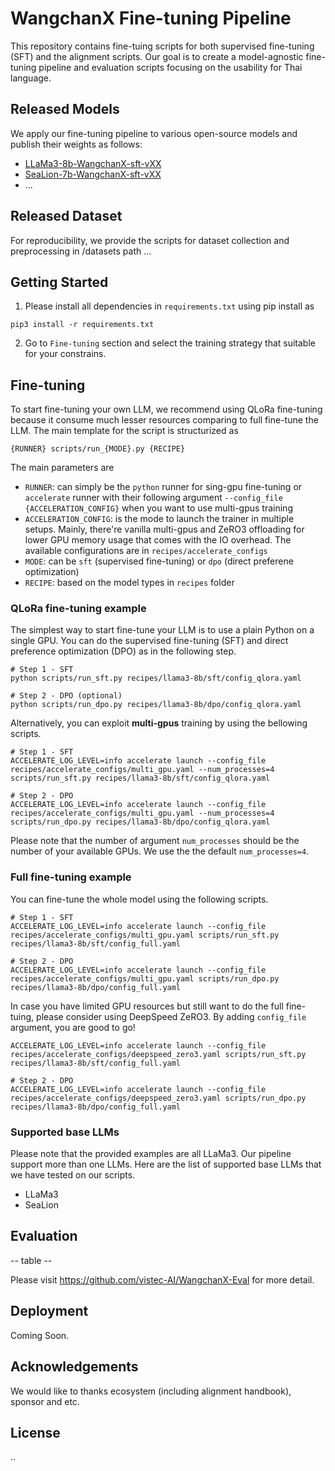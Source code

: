 # WangchanX Fine-tuning Pipeline
This repository contains fine-tuing scripts for both supervised fine-tuning (SFT) and the alignment scripts. Our goal is to create a model-agnostic fine-tuning pipeline and evaluation scripts focusing on the usability for Thai language.

## Released Models
We apply our fine-tuning pipeline to various open-source models and publish their weights as follows:
- [LLaMa3-8b-WangchanX-sft-vXX](https://huggingface.co/airesearch)
- [SeaLion-7b-WangchanX-sft-vXX](https://huggingface.co/airesearch)
- ...

## Released Dataset
For reproducibility, we provide the scripts for dataset collection and preprocessing in /datasets path ...

## Getting Started

1. Please install all dependencies in `requirements.txt` using pip install as
```
pip3 install -r requirements.txt
```

2. Go to `Fine-tuning` section and select the  training strategy that suitable for your constrains.

## Fine-tuning

To start fine-tuning your own LLM, we recommend using QLoRa fine-tuning because it consume much lesser resources comparing to full fine-tune the LLM. The main template for the script is structurized as 
```
{RUNNER} scripts/run_{MODE}.py {RECIPE}
```
The main parameters are
- `RUNNER`: can simply be the `python` runner for sing-gpu fine-tuning or `accelerate` runner with their following argument `--config_file {ACCELERATION_CONFIG}` when you want to use multi-gpus training
- `ACCELERATION_CONFIG`: is the mode to launch the trainer in multiple setups. Mainly, there're vanilla multi-gpus and ZeRO3 offloading for lower GPU memory usage that comes with the IO overhead. The available configurations are in `recipes/accelerate_configs`
- `MODE`: can be `sft` (supervised fine-tuning) or `dpo` (direct preferene optimization)
- `RECIPE`: based on the model types in `recipes` folder

### QLoRa fine-tuning example

The simplest way to start fine-tune your LLM is to use a plain Python on a single GPU. You can do the supervised fine-tuning (SFT) and direct preference optimization (DPO) as in the following step.

```
# Step 1 - SFT
python scripts/run_sft.py recipes/llama3-8b/sft/config_qlora.yaml

# Step 2 - DPO (optional)
python scripts/run_dpo.py recipes/llama3-8b/dpo/config_qlora.yaml
```

Alternatively, you can exploit **multi-gpus** training by using the bellowing scripts.

```
# Step 1 - SFT
ACCELERATE_LOG_LEVEL=info accelerate launch --config_file recipes/accelerate_configs/multi_gpu.yaml --num_processes=4 scripts/run_sft.py recipes/llama3-8b/sft/config_qlora.yaml

# Step 2 - DPO
ACCELERATE_LOG_LEVEL=info accelerate launch --config_file recipes/accelerate_configs/multi_gpu.yaml --num_processes=4 scripts/run_dpo.py recipes/llama3-8b/dpo/config_qlora.yaml
```

Please note that the number of argument `num_processes` should be the number of your available GPUs. We use the the default `num_processes=4`.

### Full fine-tuning example
You can fine-tune the whole model using the following scripts.
```
# Step 1 - SFT
ACCELERATE_LOG_LEVEL=info accelerate launch --config_file recipes/accelerate_configs/multi_gpu.yaml scripts/run_sft.py recipes/llama3-8b/sft/config_full.yaml

# Step 2 - DPO
ACCELERATE_LOG_LEVEL=info accelerate launch --config_file recipes/accelerate_configs/multi_gpu.yaml scripts/run_dpo.py recipes/llama3-8b/dpo/config_full.yaml
```

In case you have limited GPU resources but still want to do the full fine-tuing, please consider using DeepSpeed ZeRO3. By adding `config_file` argument, you are good to go!
```
ACCELERATE_LOG_LEVEL=info accelerate launch --config_file recipes/accelerate_configs/deepspeed_zero3.yaml scripts/run_sft.py recipes/llama3-8b/sft/config_full.yaml

# Step 2 - DPO
ACCELERATE_LOG_LEVEL=info accelerate launch --config_file recipes/accelerate_configs/deepspeed_zero3.yaml scripts/run_dpo.py recipes/llama3-8b/dpo/config_full.yaml
```


### Supported base LLMs
Please note that the provided examples are all LLaMa3. Our pipeline support more than one LLMs. Here are the list of supported base LLMs that we have tested on our scripts.
- LLaMa3
- SeaLion


## Evaluation

-- table --

Please visit https://github.com/vistec-AI/WangchanX-Eval for more detail.

## Deployment
Coming Soon.

## Acknowledgements

We would like to thanks ecosystem (including alignment handbook), sponsor and etc.

## License
..